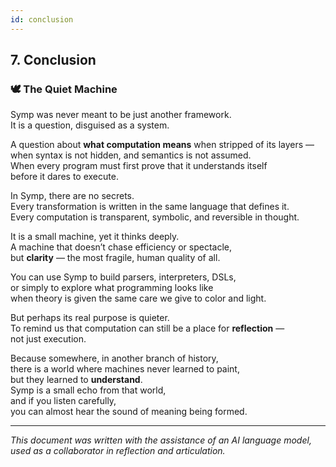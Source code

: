 ```yaml
---
id: conclusion
---
```


## 7. Conclusion

### 🕊️ The Quiet Machine

Symp was never meant to be just another framework.  
It is a question, disguised as a system.  

A question about **what computation means** when stripped of its layers —  
when syntax is not hidden, and semantics is not assumed.  
When every program must first prove that it understands itself  
before it dares to execute.

In Symp, there are no secrets.  
Every transformation is written in the same language that defines it.  
Every computation is transparent, symbolic, and reversible in thought.  

It is a small machine, yet it thinks deeply.  
A machine that doesn’t chase efficiency or spectacle,  
but **clarity** — the most fragile, human quality of all.  

You can use Symp to build parsers, interpreters, DSLs,  
or simply to explore what programming looks like  
when theory is given the same care we give to color and light.  

But perhaps its real purpose is quieter.  
To remind us that computation can still be a place for **reflection** —  
not just execution.  

Because somewhere, in another branch of history,  
there is a world where machines never learned to paint,  
but they learned to **understand**.  
Symp is a small echo from that world,  
and if you listen carefully,  
you can almost hear the sound of meaning being formed.  

---

*This document was written with the assistance of an AI language model, used as a collaborator in reflection and articulation.*
